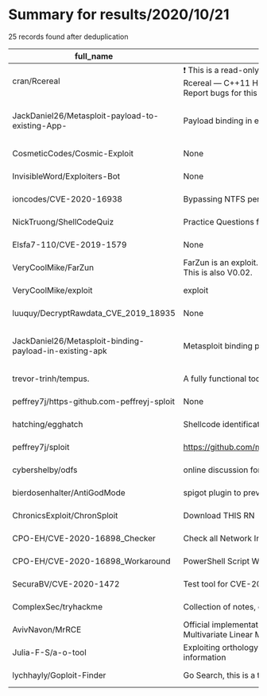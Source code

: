 
# Summary for results/2020/10/21
    
25 records found after deduplication

| full_name | description | html_url | matched_list | matched_count | pushed_at | size | stargazers_count | language | forks_count |
|---------------------------------------------------------|----------------------------------------------------------------------------------------------------------------------------------------------------------------------------------------------------------------------------------------------|----------------------------------------------------------------------------|---------------------------------------------|-----------------|---------------------------|--------|--------------------|------------------|---------------|
| cran/Rcereal | :exclamation: This is a read-only mirror of the CRAN R package repository. Rcereal — C++11 Header Files for 'cereal'. Homepage: https://github.com/wush978/Rcereal Report bugs for this package: https://github.com/wush978/Rcereal/issues | https://github.com/cran/Rcereal | ['rce'] | 1 | 2020-10-21 08:46:22+00:00 | 322 | 0 | C++ | 0 |
| JackDaniel26/Metasploit-payload-to-existing-App- | Payload binding in existing app | https://github.com/JackDaniel26/Metasploit-payload-to-existing-App- | ['metasploit module OR metasploit payload'] | 1 | 2020-10-21 07:50:49+00:00 | 1 | 0 | nan | 0 |
| CosmeticCodes/Cosmic-Exploit | None | https://github.com/CosmeticCodes/Cosmic-Exploit | ['exploit'] | 1 | 2020-10-21 23:31:59+00:00 | 7815 | 0 | | 0 |
| InvisibleWord/Exploiters-Bot | None | https://github.com/InvisibleWord/Exploiters-Bot | ['exploit'] | 1 | 2020-10-21 16:43:40+00:00 | 0 | 0 | | 0 |
| ioncodes/CVE-2020-16938 | Bypassing NTFS permissions to read any files as unprivileged user. | https://github.com/ioncodes/CVE-2020-16938 | ['cve-2'] | 1 | 2020-10-21 15:39:00+00:00 | 136 | 174 | C++ | 37 |
| NickTruong/ShellCodeQuiz | Practice Questions for a school midterm. | https://github.com/NickTruong/ShellCodeQuiz | ['shellcode'] | 1 | 2020-10-21 14:35:21+00:00 | 9 | 0 | Python | 0 |
| Elsfa7-110/CVE-2019-1579 | None | https://github.com/Elsfa7-110/CVE-2019-1579 | ['cve-2'] | 1 | 2020-10-21 12:31:52+00:00 | 1 | 0 | | 0 |
| VeryCoolMike/FarZun | FarZun is an exploit. My first infact. It runs on WeAreDevs API V1 and has some features. This is also V0.02. | https://github.com/VeryCoolMike/FarZun | ['exploit'] | 1 | 2020-10-21 10:31:10+00:00 | 0 | 0 | | 0 |
| VeryCoolMike/exploit | exploit | https://github.com/VeryCoolMike/exploit | ['exploit'] | 1 | 2020-10-21 10:24:50+00:00 | 0 | 0 | | 0 |
| luuquy/DecryptRawdata_CVE_2019_18935 | None | https://github.com/luuquy/DecryptRawdata_CVE_2019_18935 | ['cve-2'] | 1 | 2020-10-21 09:44:35+00:00 | 3 | 0 | C# | 0 |
| JackDaniel26/Metasploit-binding-payload-in-existing-apk | Metasploit binding payload in existing apk using apkmod method | https://github.com/JackDaniel26/Metasploit-binding-payload-in-existing-apk | ['metasploit module OR metasploit payload'] | 1 | 2020-10-21 07:59:02+00:00 | 3 | 1 | nan | 0 |
| trevor-trinh/tempus. | A fully functional todolist with a beautiful UI and vulnerable flask backend. | https://github.com/trevor-trinh/tempus. | ['rce'] | 1 | 2020-10-21 07:55:49+00:00 | 66 | 1 | JavaScript | 0 |
| peffrey7j/https-github.com-peffreyj-sploit | None | https://github.com/peffrey7j/https-github.com-peffreyj-sploit | ['sploit'] | 1 | 2020-10-21 07:41:42+00:00 | 0 | 0 | nan | 0 |
| hatching/egghatch | Shellcode identification & formatting. | https://github.com/hatching/egghatch | ['shellcode'] | 1 | 2020-10-21 17:25:09+00:00 | 38 | 6 | Python | 6 |
| peffrey7j/sploit | https://github.com/metachar/PhoneSploit | https://github.com/peffrey7j/sploit | ['sploit'] | 1 | 2020-10-21 07:36:26+00:00 | 0 | 0 | nan | 0 |
| cybershelby/odfs | online discussion forum rce | https://github.com/cybershelby/odfs | ['rce'] | 1 | 2020-10-21 07:32:43+00:00 | 0 | 0 | | 0 |
| bierdosenhalter/AntiGodMode | spigot plugin to prevent donkey god mode exploit | https://github.com/bierdosenhalter/AntiGodMode | ['exploit'] | 1 | 2020-10-21 07:14:08+00:00 | 10 | 0 | Java | 0 |
| ChronicsExploit/ChronSploit | Download THIS RN | https://github.com/ChronicsExploit/ChronSploit | ['sploit'] | 1 | 2020-10-21 17:48:46+00:00 | 17557 | 0 | nan | 0 |
| CPO-EH/CVE-2020-16898_Checker | Check all Network Interfaces for CVE-2020-16898 Vulnerability | https://github.com/CPO-EH/CVE-2020-16898_Checker | ['cve-2'] | 1 | 2020-10-21 17:45:21+00:00 | 8 | 0 | PowerShell | 1 |
| CPO-EH/CVE-2020-16898_Workaround | PowerShell Script Workaround for VCE-220-16898 Vulnerability | https://github.com/CPO-EH/CVE-2020-16898_Workaround | ['cve-2'] | 1 | 2020-10-21 16:45:01+00:00 | 3 | 0 | PowerShell | 0 |
| SecuraBV/CVE-2020-1472 | Test tool for CVE-2020-1472 | https://github.com/SecuraBV/CVE-2020-1472 | ['cve-2'] | 1 | 2020-10-21 12:10:28+00:00 | 7 | 1329 | Python | 302 |
| ComplexSec/tryhackme | Collection of notes, exploits and tips | https://github.com/ComplexSec/tryhackme | ['exploit'] | 1 | 2020-10-21 16:23:11+00:00 | 29116 | 6 | | 0 |
| AvivNavon/MrRCE | Official implementation of Capturing Between-Tasks Covariance and Similarities Using Multivariate Linear Mixed Models [EJS 2020] | https://github.com/AvivNavon/MrRCE | ['rce'] | 1 | 2020-10-21 14:40:28+00:00 | 3572 | 2 | Jupyter Notebook | 0 |
| Julia-F-S/a-o-tool | Exploiting orthology and de novo transcriptome assembly to refine target sequence information | https://github.com/Julia-F-S/a-o-tool | ['exploit'] | 1 | 2020-10-21 10:04:24+00:00 | 18686 | 4 | Groovy | 2 |
| lychhayly/Goploit-Finder | Go Search, this is a tool made in go search for exploits. | https://github.com/lychhayly/Goploit-Finder | ['exploit'] | 1 | 2020-10-21 02:26:54+00:00 | 222 | 0 | | 2 |
